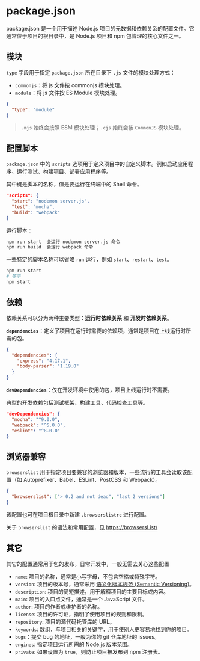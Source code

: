 # package.json

package.json 是一个用于描述 Node.js 项目的元数据和依赖关系的配置文件。它通常位于项目的根目录中，是 Node.js 项目和 npm 包管理的核心文件之一。

## 模块

`type` 字段用于指定 `package.json` 所在目录下 `.js` 文件的模块处理方式：

- `commonjs`：将 js 文件按 commonjs 模块处理。
- `module`：将 js 文件按 ES Module 模块处理。

```json
{
  "type": "module"
}
```

> `.mjs` 始终会按照 ESM 模块处理；`.cjs` 始终会按 `CommonJS` 模块处理。

## 配置脚本

`package.json` 中的 `scripts` 选项用于定义项目中的自定义脚本。例如启动应用程序、运行测试、构建项目、部署应用程序等。

其中键是脚本的名称，值是要运行在终端中的 Shell 命令。

```json
"scripts": {
  "start": "nodemon server.js",
  "test": "mocha",
  "build": "webpack"
}
```

运行脚本：

```bash
npm run start  会运行 nodemon server.js 命令
npm run build  会运行 webpack 命令
```

一些特定的脚本名称可以省略 `run` 运行，例如 `start`、`restart`、`test`。

```bash
npm run start
# 等于
npm start
```

## 依赖

依赖关系可以分为两种主要类型：**运行时依赖关系** 和 **开发时依赖关系**。

**`dependencies`**：定义了项目在运行时需要的依赖项，通常是项目在上线运行时所需的包。

```json
{
  "dependencies": {
    "express": "4.17.1",
    "body-parser": "1.19.0"
  }
}
```

**`devDependencies`**：仅在开发环境中使用的包，项目上线运行时不需要。

典型的开发依赖包括测试框架、构建工具、代码检查工具等。

```json
"devDependencies": {
  "mocha": "^9.0.0",
  "webpack": "^5.0.0",
  "eslint": "^8.0.0"
}
```

## 浏览器兼容

`browserslist` 用于指定项目要兼容的浏览器和版本，一些流行的工具会读取该配置（如 Autoprefixer、Babel、ESLint、PostCSS 和 Webpack）。

```json
{
  "browserslist": ["> 0.2 and not dead", "last 2 versions"]
}
```

该配置也可在项目根目录中新建 `.browserslistrc` 进行配置。

关于 `browserslist` 的语法和常用配置，见 https://browsersl.ist/

## 其它

其它的配置通常用于包的发布，日常开发中，一般无需去关心这些配置

- `name`: 项目的名称，通常是小写字母，不包含空格或特殊字符。
- `version`: 项目的版本号，通常采用 [语义化版本规范 (Semantic Versioning)](https://semver.org/)。
- `description`: 项目的简短描述，用于解释项目的主要目标或内容。
- `main`: 项目的入口点文件，通常是一个 JavaScript 文件。
- `author`: 项目的作者或维护者的名称。
- `license`: 项目的许可证，指明了使用项目的规则和限制。
- `repository`: 项目的源代码托管库的 URL。
- `keywords`: 数组，与项目相关的关键字，用于使别人更容易地找到你的项目。
- `bugs`：提交 bug 的地址，一般为你的 git 仓库地址的 issues。
- `engines`: 指定项目运行所需的 Node.js 版本范围。
- `private`: 如果设置为 `true`，则防止项目被发布到 npm 注册表。
